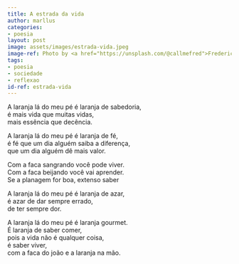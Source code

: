 ```yaml
---
title: A estrada da vida
author: marllus
categories:
- poesia
layout: post
image: assets/images/estrada-vida.jpeg
image-ref: Photo by <a href="https://unsplash.com/@callmefred">Frederick Tubiermont</a>
tags:
- poesia
- sociedade
- reflexao
id-ref: estrada-vida
---
```


A laranja lá do meu pé é laranja de sabedoria,  
é mais vida que muitas vidas,  
mais essência que decência.

A laranja lá do meu pé é laranja de fé,  
é fé que um dia alguém saiba a diferença,  
que um dia alguém dê mais valor.

Com a faca sangrando você pode viver.  
Com a faca beijando você vai aprender.  
Se a planagem for boa, extenso saber

A laranja lá do meu pé é laranja de azar,  
é azar de dar sempre errado,  
de ter sempre dor.

A laranja lá do meu pé é laranja gourmet.  
É laranja de saber comer,  
pois a vida não é qualquer coisa,  
é saber viver,  
com a faca do joão e a laranja na mão.
